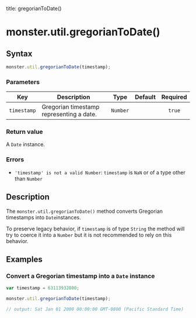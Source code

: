 title: gregorianToDate()

# monster.util.gregorianToDate()

## Syntax
```javascript
monster.util.gregorianToDate(timestamp);
```

### Parameters
Key | Description | Type | Default | Required
:-: | --- | :-: | :-: | :-:
`timestamp` | Gregorian timestamp representing a date. | `Number` | | `true`

### Return value
A `Date` instance.

### Errors
* `'timestamp' is not a valid Number`: `timestamp` is `NaN` or of a type other than `Number`

## Description
The `monster.util.gregorianToDate()` method converts Gregorian timestamps into `Date`instances.

To preserve legacy behavior, if `timestamp` is of type `String` the method will try to coerce it into a `Number` but it is not recommended to rely on this behavior.

## Examples
### Convert a Gregorian timestamp into a `Date` instance
```javascript
var timestamp = 63113932800;

monster.util.gregorianToDate(timestamp);

// output: Sat Jan 01 2000 00:00:00 GMT-0800 (Pacific Standard Time)
```
